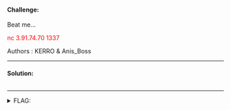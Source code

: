 #### Challenge:

Beat me...


<font color="red">nc 3.91.74.70 1337</font>


Authors : KERRO & Anis_Boss

---

#### Solution:

```bash
```

---

<details><summary>FLAG:</summary>

```

```

</details>
<br/>
